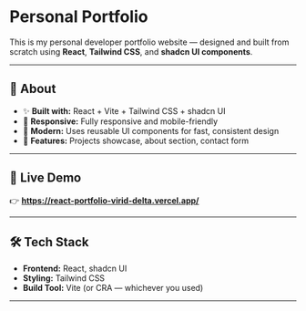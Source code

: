 # Personal Portfolio

This is my personal developer portfolio website — designed and built from scratch using **React**, **Tailwind CSS**, and **shadcn UI components**.

---

## 🚀 **About**

- ✨ **Built with:** React + Vite + Tailwind CSS + shadcn UI
- 📱 **Responsive:** Fully responsive and mobile-friendly
- 🎨 **Modern:** Uses reusable UI components for fast, consistent design
- 📂 **Features:** Projects showcase, about section, contact form

---

## 📸 **Live Demo**

👉 **https://react-portfolio-virid-delta.vercel.app/**

---

## 🛠️ **Tech Stack**

- **Frontend:** React, shadcn UI
- **Styling:** Tailwind CSS
- **Build Tool:** Vite (or CRA — whichever you used)

---